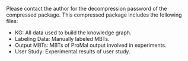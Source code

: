 Please contact the author for the decompression password of the compressed package.
This compressed package includes the following files:
- KG: All data used to build the knowledge graph.
- Labeling Data: Manually labeled MBTs.
- Output MBTs: MBTs of ProMal output involved in experiments.
- User Study: Experimental results of user study.
